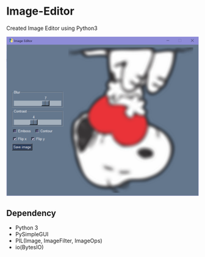 # Image-Editor

Created Image Editor using Python3

![](result.png)

## Dependency

- Python 3
- PySimpleGUI
- PIL(Image, ImageFilter, ImageOps)
- io(BytesIO)
